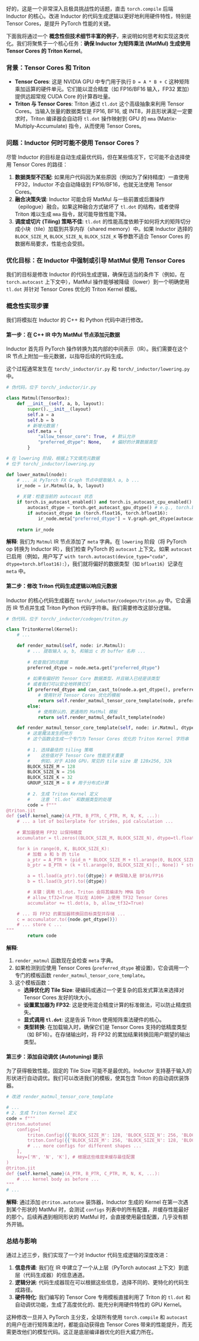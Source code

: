 好的，这是一个非常深入且极具挑战性的话题，直击 `torch.compile` 后端 Inductor 的核心。改进 Inductor 的代码生成逻辑以更好地利用硬件特性，特别是 Tensor Cores，是提升 PyTorch 性能的关键。

下面我将通过一个 **概念性但技术细节丰富的例子**，来说明如何思考和实现这类优化。我们将聚焦于一个核心任务：**确保 Inductor 为矩阵乘法 (MatMul) 生成使用 Tensor Cores 的 Triton Kernel**。

### **背景：Tensor Cores 和 Triton**

*   **Tensor Cores**: 这是 NVIDIA GPU 中专门用于执行 `D = A * B + C` 这种矩阵乘加运算的硬件单元。它们能以混合精度（如 FP16/BF16 输入，FP32 累加）提供远超常规 CUDA Core 的计算吞吐量。
*   **Triton 与 Tensor Cores**: Triton 通过 `tl.dot` 这个高级抽象来利用 Tensor Cores。当输入张量的数据类型是 FP16, BF16, 或 INT8，并且形状满足一定要求时，Triton 编译器会自动将 `tl.dot` 操作映射到 GPU 的 `mma` (Matrix-Multiply-Accumulate) 指令，从而使用 Tensor Cores。

### **问题：Inductor 何时可能不使用 Tensor Cores？**

尽管 Inductor 的目标是自动生成最优代码，但在某些情况下，它可能不会选择使用 Tensor Cores 的路径：
1.  **数据类型不匹配**: 如果用户代码因为某些原因（例如为了保持精度）一直使用 FP32，Inductor 不会自动降级到 FP16/BF16，也就无法使用 Tensor Cores。
2.  **融合决策失误**: Inductor 可能会将 MatMul 与一些前置或后置操作（epilogue）融合。如果这种融合方式破坏了 `tl.dot` 的结构，或者使得 Triton 难以生成 `mma` 指令，就可能导致性能下降。
3.  **调度或切片 (Tiling) 策略不佳**: `tl.dot` 的性能高度依赖于如何将大的矩阵切分成小块（tile）加载到共享内存（shared memory）中。如果 Inductor 选择的 `BLOCK_SIZE_M`, `BLOCK_SIZE_N`, `BLOCK_SIZE_K` 等参数不适合 Tensor Cores 的数据布局要求，性能也会受损。

### **优化目标：在 Inductor 中强制或引导 MatMul 使用 Tensor Cores**

我们的目标是修改 Inductor 的代码生成逻辑，确保在适当的条件下（例如，在 `torch.autocast` 上下文中），MatMul 操作能够被降级（lower）到一个明确使用 `tl.dot` 并针对 Tensor Cores 优化的 Triton Kernel 模板。

### **概念性实现步骤**

我们将模拟在 Inductor 的 C++ 和 Python 代码中进行修改。

#### **第一步：在 C++ IR 中为 MatMul 节点添加元数据**

Inductor 首先将 PyTorch 操作转换为其内部的中间表示（IR）。我们需要在这个 IR 节点上附加一些元数据，以指导后续的代码生成。

这个过程通常发生在 `torch/_inductor/ir.py` 和 `torch/_inductor/lowering.py` 中。

```python
# 伪代码，位于 torch/_inductor/ir.py

class Matmul(TensorBox):
    def __init__(self, a, b, layout):
        super().__init__(layout)
        self.a = a
        self.b = b
        # 新增元数据！
        self.meta = {
            "allow_tensor_core": True,  # 默认允许
            "preferred_dtype": None,    # 偏好的计算数据类型
        }

# 在 lowering 阶段，根据上下文填充元数据
# 位于 torch/_inductor/lowering.py

def lower_matmul(node):
    # ... 从 PyTorch FX Graph 节点中提取输入 a, b ...
    ir_node = ir.Matmul(a, b, layout)
    
    # 关键：检查当前的 autocast 状态
    if torch.is_autocast_enabled() and torch.is_autocast_cpu_enabled() is False:
        autocast_dtype = torch.get_autocast_gpu_dtype() # e.g., torch.bfloat16
        if autocast_dtype in (torch.float16, torch.bfloat16):
            ir_node.meta["preferred_dtype"] = V.graph.get_dtype(autocast_dtype)
            
    return ir_node
```
**解释**:
我们为 `Matmul` IR 节点添加了 `meta` 字典。在 `lowering` 阶段（将 PyTorch op 转换为 Inductor IR），我们检查 PyTorch 的 `autocast` 上下文。如果 `autocast` 已启用（例如，用户写了 `with torch.autocast(device_type="cuda", dtype=torch.bfloat16):`），我们就将偏好的数据类型（如 `bfloat16`）记录在 `meta` 中。

#### **第二步：修改 Triton 代码生成逻辑以响应元数据**

Inductor 的核心代码生成器在 `torch/_inductor/codegen/triton.py` 中。它会遍历 IR 节点并生成 Triton Python 代码字符串。我们需要修改这部分逻辑。

```python
# 伪代码，位于 torch/_inductor/codegen/triton.py

class TritonKernel(Kernel):
    # ...

    def render_matmul(self, node: ir.Matmul):
        # ... 提取输入 a, b, 和输出 c 的 buffer 名称 ...
        
        # 检查我们的元数据
        preferred_dtype = node.meta.get("preferred_dtype")
        
        # 如果有偏好的 Tensor Core 数据类型，并且输入已经是该类型
        # 或者我们可以安全地转换它们
        if preferred_dtype and can_cast_to(node.a.get_dtype(), preferred_dtype):
            # 使用针对 Tensor Cores 优化的模板
            return self.render_matmul_tensor_core_template(node, preferred_dtype)
        else:
            # 使用默认的、更通用的 MatMul 模板
            return self.render_matmul_default_template(node)

    def render_matmul_tensor_core_template(self, node: ir.Matmul, dtype):
        # 这是魔法发生的地方
        # 这个函数会生成一个专门为 Tensor Cores 优化的 Triton Kernel 字符串
        
        # 1. 选择最佳的 tiling 策略
        #    这些值对于 Tensor Core 性能至关重要
        #    例如，对于 A100 GPU，常见的 tile size 是 128x256, 32k
        BLOCK_SIZE_M = 128
        BLOCK_SIZE_N = 256
        BLOCK_SIZE_K = 32
        GROUP_SIZE_M = 8 # 用于分布式计算
        
        # 2. 生成 Triton Kernel 定义
        #    注意 `tl.dot` 和数据类型的处理
        code = f"""
@triton.jit
def {self.kernel_name}(A_PTR, B_PTR, C_PTR, M, N, K, ...):
    # ... a lot of boilerplate for strides, pid calculation ...
    
    # 累加器使用 FP32 以保持精度
    accumulator = tl.zeros((BLOCK_SIZE_M, BLOCK_SIZE_N), dtype=tl.float32)

    for k in range(0, K, BLOCK_SIZE_K):
        # 加载 a 和 b 的 tile
        a_ptr = A_PTR + (pid_m * BLOCK_SIZE_M + tl.arange(0, BLOCK_SIZE_M)[:, None]) * stride_am + (k + tl.arange(0, BLOCK_SIZE_K)[None, :]) * stride_ak
        b_ptr = B_PTR + (k + tl.arange(0, BLOCK_SIZE_K)[:, None]) * stride_bk + (pid_n * BLOCK_SIZE_N + tl.arange(0, BLOCK_SIZE_N)[None, :]) * stride_bn

        a = tl.load(a_ptr).to({dtype}) # 确保输入是 BF16/FP16
        b = tl.load(b_ptr).to({dtype})

        # 关键：调用 tl.dot，Triton 会将其编译为 MMA 指令
        # allow_tf32=True 可以在 A100+ 上使用 TF32 Tensor Cores
        accumulator += tl.dot(a, b, allow_tf32=True)

    # ... 将 FP32 的累加器转换回目标类型并存储 ...
    c = accumulator.to({node.get_dtype()})
    # ... store c ...
"""
        return code
```

**解释**:
1.  `render_matmul` 函数现在会检查 `meta` 字典。
2.  如果检测到应使用 Tensor Cores (`preferred_dtype` 被设置)，它会调用一个专门的模板函数 `render_matmul_tensor_core_template`。
3.  这个模板函数：
    *   **选择优化的 Tile Size**: 硬编码或通过一个更复杂的启发式算法来选择对 Tensor Cores 友好的块大小。
    *   **设置累加器为 FP32**: 这是使用混合精度计算的标准做法，可以防止精度损失。
    *   **显式调用 `tl.dot`**: 这是告诉 Triton 使用矩阵乘法硬件的核心。
    *   **类型转换**: 在加载输入时，确保它们是 Tensor Cores 支持的低精度类型（如 BF16）。在存储输出时，将 FP32 的累加结果转换回用户期望的输出类型。

#### **第三步：添加自动调优 (Autotuning) 提示**

为了获得极致性能，固定的 Tile Size 可能不是最优的。Inductor 支持基于输入的形状进行自动调优。我们可以改进我们的模板，使其包含 Triton 的自动调优装饰器。

```python
# 改进 render_matmul_tensor_core_template

# ...
# 2. 生成 Triton Kernel 定义
code = f"""
@triton.autotune(
    configs=[
        triton.Config({{'BLOCK_SIZE_M': 128, 'BLOCK_SIZE_N': 256, 'BLOCK_SIZE_K': 32, 'num_stages': 3, 'num_warps': 8}}),
        triton.Config({{'BLOCK_SIZE_M': 256, 'BLOCK_SIZE_N': 128, 'BLOCK_SIZE_K': 32, 'num_stages': 3, 'num_warps': 8}}),
        # ... more configs for different shapes ...
    ],
    key=['M', 'N', 'K'], # 根据这些维度来缓存最佳配置
)
@triton.jit
def {self.kernel_name}(A_PTR, B_PTR, C_PTR, M, N, K, ...):
    # ... kernel body as before ...
"""
# ...
```

**解释**:
通过添加 `@triton.autotune` 装饰器，Inductor 生成的 Kernel 在第一次遇到某个形状的 MatMul 时，会测试 `configs` 列表中的所有配置，并缓存性能最好的那个。后续再遇到相同形状的 MatMul 时，会直接使用最佳配置，几乎没有额外开销。

### **总结与影响**

通过上述三步，我们实现了一个对 Inductor 代码生成逻辑的深度改进：
1.  **信息传递**: 我们在 IR 中建立了一个从上层（PyTorch autocast 上下文）到底层（代码生成器）的信息通道。
2.  **逻辑分派**: 代码生成器现在可以根据这些信息，选择不同的、更特化的代码生成路径。
3.  **硬件特化**: 我们编写的 Tensor Core 专用模板直接利用了 Triton 的 `tl.dot` 和自动调优功能，生成了高度优化的、能充分利用硬件特性的 GPU Kernel。

这种修改一旦并入 PyTorch 主分支，全球所有使用 `torch.compile` 和 `autocast` 的用户在进行矩阵乘法时，都能自动获得由 Tensor Cores 带来的性能提升，而无需更改他们的模型代码。这正是底层编译器优化的巨大威力所在。